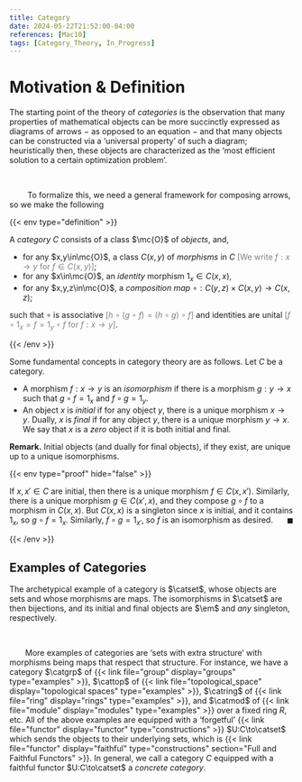 ```yaml
---
title: Category
date: 2024-05-22T21:52:00-04:00
references: [Mac10]
tags: [Category_Theory, In_Progress]
---
```


# Motivation & Definition

The starting point of the theory of *categories* is the observation that many properties of mathematical objects can be more succinctly expressed as diagrams of arrows $-$ as opposed to an equation $-$ and that many objects can be constructed via a ‘universal property’ of such a diagram; heuristically then, these objects are characterized as the ‘most efficient solution to a certain optimization problem’.

<br>

&emsp;&emsp; To formalize this, we need a general framework for composing arrows, so we make the following

{{< env type="definition" >}}

A *category* $C$ consists of a class $\mc{O}$ of *objects*, and,
* for any $x,y\in\mc{O}$, a class $C(x,y)$ of *morphisms* in $C$ <span style="color:gray">[We write $f:x\to y$ for $f\in C(x,y)$]</span>;
* for any $x\in\mc{O}$, an *identity* morphism $1_x\in C(x,x)$,
* for any $x,y,z\in\mc{O}$, a *composition map* $\circ:C(y,z)\times C(x,y)\to C(x,z)$;

such that $\circ$ is associative <span style="color:gray">[$h\circ(g\circ f)=(h\circ g)\circ f$]</span> and identities are unital <span style="color:gray">[$f\circ1_x=f=1_y\circ f$ for $f:x\to y$]</span>.

{{< /env >}}

Some fundamental concepts in category theory are as follows. Let $C$ be a category.
* A morphism $f:x\to y$ is an *isomorphism* if there is a morphism $g:y\to x$ such that $g\circ f=1_x$ and $f\circ g=1_y$.
* An object $x$ is *initial* if for any object $y$, there is a unique morphism $x\to y$. Dually, $x$ is *final* if for any object $y$, there is a unique morphism $y\to x$. We say that $x$ is a *zero* object if it is both initial and final.

**Remark.**  Initial objects (and dually for final objects), if they exist, are unique up to a unique isomorphisms.

<div class="space"></div>

{{< env type="proof" hide="false" >}}

If $x,x'\in C$ are initial, then there is a unique morphism $f\in C(x,x')$. Similarly, there is a unique morphism $g\in C(x',x)$, and they compose $g\circ f$ to a morphism in $C(x,x)$. But $C(x,x)$ is a singleton since $x$ is initial, and it contains $1_x$, so $g\circ f=1_x$. Similarly, $f\circ g=1_{x'}$, so $f$ is an isomorphism as desired.<span style="float:right;">$\blacksquare$</span>

{{< /env >}}

<div class="space"></div>

## Examples of Categories

The archetypical example of a category is $\catset$, whose objects are sets and whose morphisms are maps. The isomorphisms in $\catset$ are then bijections, and its initial and final objects are $\em$ and *any* singleton, respectively.

<br>

&emsp;&emsp;More examples of categories are ‘sets with extra structure’ with morphisms being maps that respect that structure. For instance, we have a category $\catgrp$ of {{< link file="group" display="groups" type="examples" >}}, $\cattop$ of {{< link file="topological_space" display="topological spaces" type="examples" >}}, $\catring$ of {{< link file="ring" display="rings" type="examples" >}}, and $\catmod$ of {{< link file="module" display="modules" type="examples" >}} over a fixed ring $R$, etc. All of the above examples are equipped with a ‘forgetful’ {{< link file="functor" display="functor" type="constructions" >}} $U:C\to\catset$ which sends the objects to their underlying sets, which is {{< link file="functor" display="faithful" type="constructions" section="Full and Faithful Functors" >}}. In general, we call a category $C$ equipped with a faithful functor $U:C\to\catset$ a *concrete category*.
